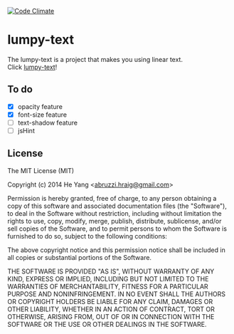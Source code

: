 [![Code Climate](https://codeclimate.com/github/abruzzihraig/lumpy-text/badges/gpa.svg)](https://codeclimate.com/github/abruzzihraig/lumpy-text)  
# lumpy-text

The lumpy-text is a project that makes you using linear text.  
Click [lumpy-text](http://abruzzihraig.github.io/lumpy-text)!

## To do
- [x] opacity feature
- [x] font-size feature
- [ ] text-shadow feature
- [ ] jsHint

## License
The MIT License (MIT)

Copyright (c) 2014 He Yang <[abruzzi.hraig@gmail.com](mailto:abruzzi.hraig@gmail.com)>

Permission is hereby granted, free of charge, to any person obtaining a copy
of this software and associated documentation files (the "Software"), to deal
in the Software without restriction, including without limitation the rights
to use, copy, modify, merge, publish, distribute, sublicense, and/or sell
copies of the Software, and to permit persons to whom the Software is
furnished to do so, subject to the following conditions:

The above copyright notice and this permission notice shall be included in all
copies or substantial portions of the Software.

THE SOFTWARE IS PROVIDED "AS IS", WITHOUT WARRANTY OF ANY KIND, EXPRESS OR
IMPLIED, INCLUDING BUT NOT LIMITED TO THE WARRANTIES OF MERCHANTABILITY,
FITNESS FOR A PARTICULAR PURPOSE AND NONINFRINGEMENT. IN NO EVENT SHALL THE
AUTHORS OR COPYRIGHT HOLDERS BE LIABLE FOR ANY CLAIM, DAMAGES OR OTHER
LIABILITY, WHETHER IN AN ACTION OF CONTRACT, TORT OR OTHERWISE, ARISING FROM,
OUT OF OR IN CONNECTION WITH THE SOFTWARE OR THE USE OR OTHER DEALINGS IN THE
SOFTWARE.
